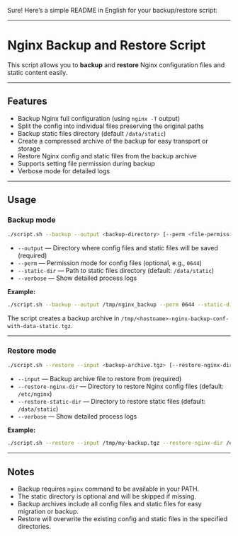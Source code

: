 Sure! Here’s a simple README in English for your backup/restore script:

---

# Nginx Backup and Restore Script

This script allows you to **backup** and **restore** Nginx configuration files and static content easily.

---

## Features

* Backup Nginx full configuration (using `nginx -T` output)
* Split the config into individual files preserving the original paths
* Backup static files directory (default `/data/static`)
* Create a compressed archive of the backup for easy transport or storage
* Restore Nginx config and static files from the backup archive
* Supports setting file permission during backup
* Verbose mode for detailed logs

---

## Usage

### Backup mode

```bash
./script.sh --backup --output <backup-directory> [--perm <file-permission>] [--static-dir <path>] [--verbose]
```

* `--output` — Directory where config files and static files will be saved (required)
* `--perm` — Permission mode for config files (optional, e.g., `0644`)
* `--static-dir` — Path to static files directory (default: `/data/static`)
* `--verbose` — Show detailed process logs

**Example:**

```bash
./script.sh --backup --output /tmp/nginx_backup --perm 0644 --static-dir /data/static --verbose
```

The script creates a backup archive in `/tmp/<hostname>-nginx-backup-conf-with-data-static.tgz`.

---

### Restore mode

```bash
./script.sh --restore --input <backup-archive.tgz> [--restore-nginx-dir <path>] [--restore-static-dir <path>] [--verbose]
```

* `--input` — Backup archive file to restore from (required)
* `--restore-nginx-dir` — Directory to restore Nginx config files (default: `/etc/nginx`)
* `--restore-static-dir` — Directory to restore static files (default: `/data/static`)
* `--verbose` — Show detailed process logs

**Example:**

```bash
./script.sh --restore --input /tmp/my-backup.tgz --restore-nginx-dir /etc/nginx --restore-static-dir /data/static --verbose
```

---

## Notes

* Backup requires `nginx` command to be available in your PATH.
* The static directory is optional and will be skipped if missing.
* Backup archives include all config files and static files for easy migration or backup.
* Restore will overwrite the existing config and static files in the specified directories.

